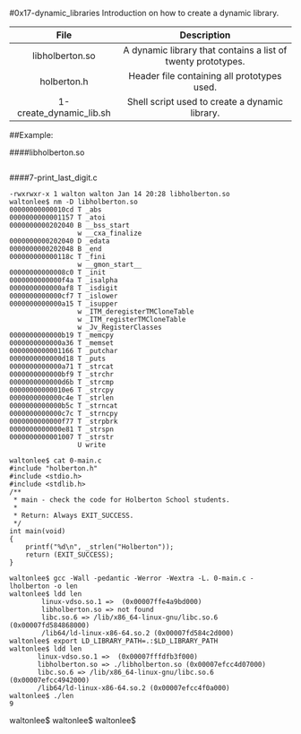 #0x17-dynamic_libraries
Introduction on how to create a dynamic library.

|                  File                                    |                     Description                     |
| :-----------------------------------------: |  :-----------------------------------------------:  |
|        libholberton.so                        |  A dynamic library that contains a list of twenty prototypes.  |
|        holberton.h                            |  Header file containing all prototypes used.  |
|        1-create_dynamic_lib.sh                |  Shell script used to create a dynamic library. |

##Example:

####libholberton.so
```

```
####7-print_last_digit.c
```
-rwxrwxr-x 1 walton walton Jan 14 20:28 libholberton.so
waltonlee$ nm -D libholberton.so
00000000000010cd T _abs
0000000000001157 T _atoi
0000000000202040 B __bss_start
                 w __cxa_finalize
0000000000202040 D _edata
0000000000202048 B _end
000000000000118c T _fini
                 w __gmon_start__
00000000000008c0 T _init
0000000000000f4a T _isalpha
0000000000000af8 T _isdigit
0000000000000cf7 T _islower
0000000000000a15 T _isupper
                 w _ITM_deregisterTMCloneTable
                 w _ITM_registerTMCloneTable
                 w _Jv_RegisterClasses
0000000000000b19 T _memcpy
0000000000000a36 T _memset
0000000000001166 T _putchar
0000000000000d18 T _puts
0000000000000a71 T _strcat
0000000000000bf9 T _strchr
0000000000000d6b T _strcmp
00000000000010e6 T _strcpy
0000000000000c4e T _strlen
0000000000000b5c T _strncat
0000000000000c7c T _strncpy
0000000000000f77 T _strpbrk
0000000000000e81 T _strspn
0000000000001007 T _strstr
                 U write

waltonlee$ cat 0-main.c
#include "holberton.h"
#include <stdio.h>
#include <stdlib.h>
/**
 * main - check the code for Holberton School students.
 *
 * Return: Always EXIT_SUCCESS.
 */
int main(void)
{
    printf("%d\n", _strlen("Holberton"));
    return (EXIT_SUCCESS);
}

waltonlee$ gcc -Wall -pedantic -Werror -Wextra -L. 0-main.c -lholberton -o len
waltonlee$ ldd len
		linux-vdso.so.1 =>  (0x00007ffe4a9bd000)
		libholberton.so => not found
		libc.so.6 => /lib/x86_64-linux-gnu/libc.so.6 (0x00007fd584868000)
		/lib64/ld-linux-x86-64.so.2 (0x00007fd584c2d000)
waltonlee$ export LD_LIBRARY_PATH=.:$LD_LIBRARY_PATH
waltonlee$ ldd len
	   linux-vdso.so.1 =>  (0x00007fffdfb3f000)
	   libholberton.so => ./libholberton.so (0x00007efcc4d07000)
	   libc.so.6 => /lib/x86_64-linux-gnu/libc.so.6 (0x00007efcc4942000)
	   /lib64/ld-linux-x86-64.so.2 (0x00007efcc4f0a000)
waltonlee$ ./len
9
```
waltonlee$ 
waltonlee$ 
waltonlee$ 
